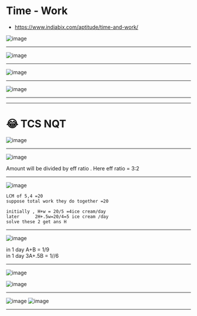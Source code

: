 # Time - Work
- https://www.indiabix.com/aptitude/time-and-work/


![image](https://user-images.githubusercontent.com/77873383/182086125-188c696b-72d2-4d3f-b0fe-15d94ff483e8.png)

---

![image](https://user-images.githubusercontent.com/77873383/182092250-90143edb-5adc-444c-b5bc-65cfe6d8f60a.png)

---

![image](https://user-images.githubusercontent.com/77873383/182094227-d7c047c7-521c-4fe4-b2c2-7f956ef15931.png)

---

![image](https://user-images.githubusercontent.com/77873383/182096342-5677500f-ad70-46ea-bd3d-8e4e10f9d88d.png)

---
---
# 😂 TCS NQT

![image](https://user-images.githubusercontent.com/77873383/185274121-6a08125a-89f4-4ad3-9da3-8f95b63e1eae.png)

---

![image](https://user-images.githubusercontent.com/77873383/185274330-be7e4cfc-0b4c-4a16-9a26-77ceedd335d1.png)

Amount will be divided by eff ratio . Here eff ratio = 3:2

---

![image](https://user-images.githubusercontent.com/77873383/185276865-06fd2454-bdf8-480b-8631-fa494941cfcf.png)

```
LCM of 5,4 =20 
suppose total work they do together =20

initially , H+w = 20/5 =4ice cream/day
later      2H+.5w=20/4=5 ice cream /day
solve these 2 get ans H
```
---

![image](https://user-images.githubusercontent.com/77873383/185278433-2cf73a9a-588b-47e8-af92-691732a1e7f7.png)

in 1 day A+B = 1/9<br>
in 1 day 3A+.5B = 1//6

---

![image](https://user-images.githubusercontent.com/77873383/185279748-90f64da6-724a-4799-ab92-13fc95ff0cb1.png)

![image](https://user-images.githubusercontent.com/77873383/185279795-efb8dc86-b76c-4a71-887b-c1bf12cf36cb.png)


---

![image](https://user-images.githubusercontent.com/77873383/209490782-0fcc5b1c-53e0-40d5-8f41-43a748ce72ae.png)
![image](https://user-images.githubusercontent.com/77873383/209490796-0591763f-2f86-4a21-afb5-08fd0bc64a27.png)

---
